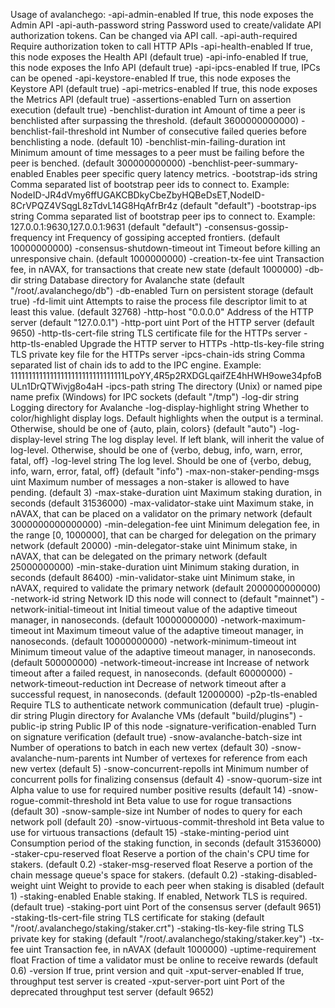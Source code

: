 Usage of avalanchego:
  -api-admin-enabled
        If true, this node exposes the Admin API
  -api-auth-password string
        Password used to create/validate API authorization tokens. Can be changed via API call.
  -api-auth-required
        Require authorization token to call HTTP APIs
  -api-health-enabled
        If true, this node exposes the Health API (default true)
  -api-info-enabled
        If true, this node exposes the Info API (default true)
  -api-ipcs-enabled
        If true, IPCs can be opened
  -api-keystore-enabled
        If true, this node exposes the Keystore API (default true)
  -api-metrics-enabled
        If true, this node exposes the Metrics API (default true)
  -assertions-enabled
        Turn on assertion execution (default true)
  -benchlist-duration int
        Amount of time a peer is benchlisted after surpassing the threshold. (default 3600000000000)
  -benchlist-fail-threshold int
        Number of consecutive failed queries before benchlisting a node. (default 10)
  -benchlist-min-failing-duration int
        Minimum amount of time messages to a peer must be failing before the peer is benched. (default 300000000000)
  -benchlist-peer-summary-enabled
        Enables peer specific query latency metrics.
  -bootstrap-ids string
        Comma separated list of bootstrap peer ids to connect to. Example: NodeID-JR4dVmy6ffUGAKCBDkyCbeZbyHQBeDsET,NodeID-8CrVPQZ4VSqgL8zTdvL14G8HqAfrBr4z (default "default")
  -bootstrap-ips string
        Comma separated list of bootstrap peer ips to connect to. Example: 127.0.0.1:9630,127.0.0.1:9631 (default "default")
  -consensus-gossip-frequency int
        Frequency of gossiping accepted frontiers. (default 10000000000)
  -consensus-shutdown-timeout int
        Timeout before killing an unresponsive chain. (default 1000000000)
  -creation-tx-fee uint
        Transaction fee, in nAVAX, for transactions that create new state (default 1000000)
  -db-dir string
        Database directory for Avalanche state (default "/root/.avalanchego/db")
  -db-enabled
        Turn on persistent storage (default true)
  -fd-limit uint
        Attempts to raise the process file descriptor limit to at least this value. (default 32768)
  -http-host "0.0.0.0"
        Address of the HTTP server (default "127.0.0.1")
  -http-port uint
        Port of the HTTP server (default 9650)
  -http-tls-cert-file string
        TLS certificate file for the HTTPs server
  -http-tls-enabled
        Upgrade the HTTP server to HTTPs
  -http-tls-key-file string
        TLS private key file for the HTTPs server
  -ipcs-chain-ids string
        Comma separated list of chain ids to add to the IPC engine. Example: 11111111111111111111111111111111LpoYY,4R5p2RXDGLqaifZE4hHWH9owe34pfoBULn1DrQTWivjg8o4aH
  -ipcs-path string
        The directory (Unix) or named pipe name prefix (Windows) for IPC sockets (default "/tmp")
  -log-dir string
        Logging directory for Avalanche
  -log-display-highlight string
        Whether to color/highlight display logs. Default highlights when the output is a terminal. Otherwise, should be one of {auto, plain, colors} (default "auto")
  -log-display-level string
        The log display level. If left blank, will inherit the value of log-level. Otherwise, should be one of {verbo, debug, info, warn, error, fatal, off}
  -log-level string
        The log level. Should be one of {verbo, debug, info, warn, error, fatal, off} (default "info")
  -max-non-staker-pending-msgs uint
        Maximum number of messages a non-staker is allowed to have pending. (default 3)
  -max-stake-duration uint
        Maximum staking duration, in seconds (default 31536000)
  -max-validator-stake uint
        Maximum stake, in nAVAX, that can be placed on a validator on the primary network (default 3000000000000000)
  -min-delegation-fee uint
        Minimum delegation fee, in the range [0, 1000000], that can be charged for delegation on the primary network (default 20000)
  -min-delegator-stake uint
        Minimum stake, in nAVAX, that can be delegated on the primary network (default 25000000000)
  -min-stake-duration uint
        Minimum staking duration, in seconds (default 86400)
  -min-validator-stake uint
        Minimum stake, in nAVAX, required to validate the primary network (default 2000000000000)
  -network-id string
        Network ID this node will connect to (default "mainnet")
  -network-initial-timeout int
        Initial timeout value of the adaptive timeout manager, in nanoseconds. (default 10000000000)
  -network-maximum-timeout int
        Maximum timeout value of the adaptive timeout manager, in nanoseconds. (default 10000000000)
  -network-minimum-timeout int
        Minimum timeout value of the adaptive timeout manager, in nanoseconds. (default 500000000)
  -network-timeout-increase int
        Increase of network timeout after a failed request, in nanoseconds. (default 60000000)
  -network-timeout-reduction int
        Decrease of network timeout after a successful request, in nanoseconds. (default 12000000)
  -p2p-tls-enabled
        Require TLS to authenticate network communication (default true)
  -plugin-dir string
        Plugin directory for Avalanche VMs (default "build/plugins")
  -public-ip string
        Public IP of this node
  -signature-verification-enabled
        Turn on signature verification (default true)
  -snow-avalanche-batch-size int
        Number of operations to batch in each new vertex (default 30)
  -snow-avalanche-num-parents int
        Number of vertexes for reference from each new vertex (default 5)
  -snow-concurrent-repolls int
        Minimum number of concurrent polls for finalizing consensus (default 4)
  -snow-quorum-size int
        Alpha value to use for required number positive results (default 14)
  -snow-rogue-commit-threshold int
        Beta value to use for rogue transactions (default 30)
  -snow-sample-size int
        Number of nodes to query for each network poll (default 20)
  -snow-virtuous-commit-threshold int
        Beta value to use for virtuous transactions (default 15)
  -stake-minting-period uint
        Consumption period of the staking function, in seconds (default 31536000)
  -staker-cpu-reserved float
        Reserve a portion of the chain's CPU time for stakers. (default 0.2)
  -staker-msg-reserved float
        Reserve a portion of the chain message queue's space for stakers. (default 0.2)
  -staking-disabled-weight uint
        Weight to provide to each peer when staking is disabled (default 1)
  -staking-enabled
        Enable staking. If enabled, Network TLS is required. (default true)
  -staking-port uint
        Port of the consensus server (default 9651)
  -staking-tls-cert-file string
        TLS certificate for staking (default "/root/.avalanchego/staking/staker.crt")
  -staking-tls-key-file string
        TLS private key for staking (default "/root/.avalanchego/staking/staker.key")
  -tx-fee uint
        Transaction fee, in nAVAX (default 1000000)
  -uptime-requirement float
        Fraction of time a validator must be online to receive rewards (default 0.6)
  -version
        If true, print version and quit
  -xput-server-enabled
        If true, throughput test server is created
  -xput-server-port uint
        Port of the deprecated throughput test server (default 9652)
